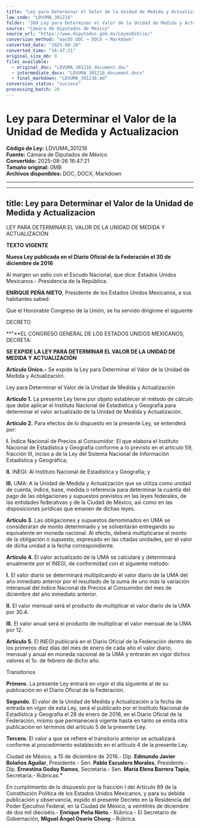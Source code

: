 ```yaml
---
title: "Ley para Determinar el Valor de la Unidad de Medida y Actualizacion"
law_code: "LDVUMA_301216"
folder: "269_Ley para Determinar el Valor de la Unidad de Medida y Actualizacion"
source: "Cámara de Diputados de México"
source_url: "https://www.diputados.gob.mx/LeyesBiblio/"
conversion_method: "macOS DOC → DOCX → Markdown"
converted_date: "2025-08-26"
converted_time: "16:47:21"
original_size_mb: 0
files_available:
  - original_doc: "LDVUMA_301216_document.doc"
  - intermediate_docx: "LDVUMA_301216_document.docx"  
  - final_markdown: "LDVUMA_301216.md"
conversion_status: "success"
processing_batch: 20
---
```


# Ley para Determinar el Valor de la Unidad de Medida y Actualizacion

**Código de Ley:** LDVUMA_301216  
**Fuente:** Cámara de Diputados de México  
**Convertido:** 2025-08-26 16:47:21  
**Tamaño original:** 0MB  
**Archivos disponibles:** DOC, DOCX, Markdown

---

---
title: Ley para Determinar el Valor de la Unidad de Medida y Actualizacion
---

LEY PARA DETERMINAR EL VALOR DE LA UNIDAD DE MEDIDA Y ACTUALIZACIÓN

**TEXTO VIGENTE**

**Nueva Ley publicada en el Diario Oficial de la Federación el 30 de diciembre de 2016**

Al margen un sello con el Escudo Nacional, que dice: Estados Unidos Mexicanos.- Presidencia de la República.

**ENRIQUE PEÑA NIETO**, Presidente de los Estados Unidos Mexicanos, a sus habitantes sabed:

Que el Honorable Congreso de la Unión, se ha servido dirigirme el siguiente

DECRETO

**\"**EL CONGRESO GENERAL DE LOS ESTADOS UNIDOS MEXICANOS, DECRETA:

**SE EXPIDE LA LEY PARA DETERMINAR EL VALOR DE LA UNIDAD DE MEDIDA Y ACTUALIZACIÓN**

**Artículo Único.-** Se expide la Ley para Determinar el Valor de la Unidad de Medida y Actualización.

Ley para Determinar el Valor de la Unidad de Medida y Actualización

**Artículo 1.** La presente Ley tiene por objeto establecer el método de cálculo que debe aplicar el Instituto Nacional de Estadística y Geografía para determinar el valor actualizado de la Unidad de Medida y Actualización.

**Artículo 2.** Para efectos de lo dispuesto en la presente Ley, se entenderá por:

**I.** Índice Nacional de Precios al Consumidor: El que elabora el Instituto Nacional de Estadística y Geografía conforme a lo previsto en el artículo 59, fracción III, inciso a de la Ley del Sistema Nacional de Información Estadística y Geográfica;

**II.** INEGI: Al Instituto Nacional de Estadística y Geografía; y

**III.** UMA: A la Unidad de Medida y Actualización que se utiliza como unidad de cuenta, índice, base, medida o referencia para determinar la cuantía del pago de las obligaciones y supuestos previstos en las leyes federales, de las entidades federativas y de la Ciudad de México, así como en las disposiciones jurídicas que emanen de dichas leyes.

**Artículo 3.** Las obligaciones y supuestos denominados en UMA se considerarán de monto determinado y se solventarán entregando su equivalente en moneda nacional. Al efecto, deberá multiplicarse el monto de la obligación o supuesto, expresado en las citadas unidades, por el valor de dicha unidad a la fecha correspondiente.

**Artículo 4.** El valor actualizado de la UMA se calculará y determinará anualmente por el INEGI, de conformidad con el siguiente método:

**I.** El valor diario se determinará multiplicando el valor diario de la UMA del año inmediato anterior por el resultado de la suma de uno más la variación interanual del índice Nacional de Precios al Consumidor del mes de diciembre del año inmediato anterior.

**II.** El valor mensual será el producto de multiplicar el valor diario de la UMA por 30.4.

**III.** El valor anual será el producto de multiplicar el valor mensual de la UMA por 12.

**Artículo 5.** El INEGI publicará en el Diario Oficial de la Federación dentro de los primeros diez días del mes de enero de cada año el valor diario, mensual y anual en moneda nacional de la UMA y entrarán en vigor dichos valores el 1o. de febrero de dicho año.

Transitorios

**Primero.** La presente Ley entrará en vigor el día siguiente al de su publicación en el Diario Oficial de la Federación.

**Segundo.** El valor de la Unidad de Medida y Actualización a la fecha de entrada en vigor de esta Ley, será el publicado por el Instituto Nacional de Estadística y Geografía el 28 de enero de 2016, en el Diario Oficial de la Federación, mismo que permanecerá vigente hasta en tanto se emita otra publicación en términos del artículo 5 de la presente Ley.

**Tercero.** El valor a que se refiere el transitorio anterior se actualizará conforme al procedimiento establecido en el artículo 4 de la presente Ley.

Ciudad de México, a 15 de diciembre de 2016.- Dip. **Edmundo Javier Bolaños Aguilar**, Presidente.- Sen. **Pablo Escudero Morales**, Presidente.- Dip. **Ernestina Godoy Ramos**, Secretaria.- Sen. **María Elena Barrera Tapia**, Secretaria.- Rúbricas.**\"**

En cumplimiento de lo dispuesto por la fracción I del Artículo 89 de la Constitución Política de los Estados Unidos Mexicanos, y para su debida publicación y observancia, expido el presente Decreto en la Residencia del Poder Ejecutivo Federal, en la Ciudad de México, a veintitrés de diciembre de dos mil dieciséis.- **Enrique Peña Nieto**.- Rúbrica.- El Secretario de Gobernación, **Miguel Ángel Osorio Chong**.- Rúbrica.
